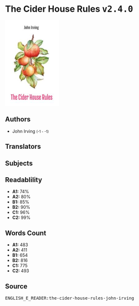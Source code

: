 # The Cider House Rules <kbd>v2.4.0</kbd>

![](./cover.medium.jpg "")

## Authors


 - John Irving <small>(-1 - -1)</small>

## Translators



## Subjects



## Readablility


 - **A1:** 74%
 - **A2:** 80%
 - **B1:** 85%
 - **B2:** 90%
 - **C1:** 96%
 - **C2:** 99%

## Words Count


 - **A1:** 483
 - **A2:** 411
 - **B1:** 654
 - **B2:** 816
 - **C1:** 775
 - **C2:** 493

## Source


<kbd>ENGLISH_E_READER:the-cider-house-rules-john-irving</kbd>
